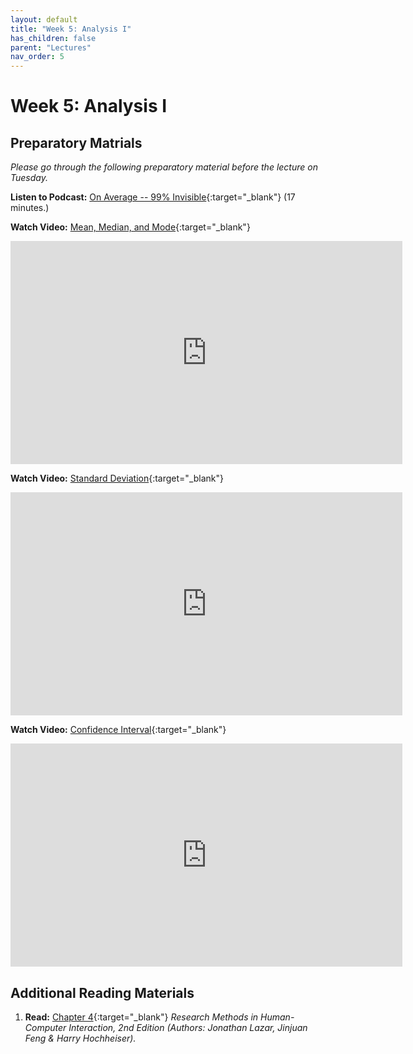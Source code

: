 ```yaml
---
layout: default
title: "Week 5: Analysis I"
has_children: false
parent: "Lectures"
nav_order: 5
---
```


# Week 5: Analysis I

## Preparatory Matrials

_Please go through the following preparatory material before the lecture on Tuesday._

**Listen to Podcast:** [On Average -- 99% Invisible](https://99percentinvisible.org/episode/on-average/){:target="\_blank"} (17 minutes.)

**Watch Video:** [Mean, Median, and Mode](https://youtu.be/k3aKKasOmIw?si=0g8P07lsA2vLemiJ){:target="\_blank"}

<iframe width="627" height="357" src="https://www.youtube.com/embed/k3aKKasOmIw?si=0g8P07lsA2vLemiJ" title="Mean, Median, and Mode | Khan Academy" frameborder="0" allow="accelerometer; autoplay; clipboard-write; encrypted-media; gyroscope; picture-in-picture; web-share" allowfullscreen></iframe>

**Watch Video:** [Standard Deviation](https://youtu.be/esskJJF8pCc?si=hsY2ZeGxFZwALJgm){:target="\_blank"}

<iframe width="627" height="357" src="https://www.youtube.com/embed/esskJJF8pCc?si=hsY2ZeGxFZwALJgm" title="Standard Deviation | DATAtab" frameborder="0" allow="accelerometer; autoplay; clipboard-write; encrypted-media; gyroscope; picture-in-picture; web-share" allowfullscreen></iframe>

**Watch Video:** [Confidence Interval](https://youtu.be/ENnlSlvQHO0?si=wIE5BTKVL-XKWHVQ){:target="\_blank"}

<iframe width="627" height="357" src="https://www.youtube.com/embed/ENnlSlvQHO0?si=wIE5BTKVL-XKWHVQ" title="YouTube video player" frameborder="0" allow="accelerometer; autoplay; clipboard-write; encrypted-media; gyroscope; picture-in-picture; web-share" allowfullscreen></iframe>

## Additional Reading Materials

1.  **Read:** [Chapter 4](https://brightspace.tudelft.nl/content/enforced/596488-IOB6-E8+2023+3/HCI-Book/Chapter-4---Statistical-analy_2017_Research-Methods-in-Human-Computer-Intera.pdf?isCourseFile=true&ou=596488){:target="\_blank"} _Research Methods in Human-Computer Interaction, 2nd Edition (Authors: Jonathan Lazar, Jinjuan Feng & Harry Hochheiser)._